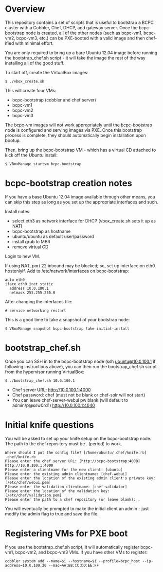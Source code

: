 Overview
========

This repository contains a set of scripts that is useful to bootstrap a BCPC
cluster with a Cobbler, Chef, DHCP, and gateway server.  Once the
bcpc-bootstrap node is created, all of the other nodes (such as bcpc-vm1,
bcpc-vm2, bcpc-vm3, etc.) can be PXE-booted with a valid image and then
chef-ified with minimal effort.

You are only required to bring up a bare Ubuntu 12.04 image before running the
bootstrap_chef.sh script - it will take the image the rest of the way
installing all of the good stuff.

To start off, create the VirtualBox images:

```
$ ./vbox_create.sh
```

This will create four VMs:
- bcpc-bootstrap (cobbler and chef server)
- bcpc-vm1
- bcpc-vm2
- bcpc-vm3

The bcpc-vm images will not work appropriately until the bcpc-bootstrap node is
configured and serving images via PXE.  Once this bootstrap process is
complete, they should automatically begin installation upon bootup.

Then, bring up the bcpc-bootstrap VM - which has a virtual CD attached to
kick off the Ubuntu install:

```
$ VBoxManage startvm bcpc-bootstrap
```

bcpc-bootstrap creation notes
=============================

If you have a base Ubuntu 12.04 image available through other means, you can
skip this step as long as you set up the appropriate interfaces and such.

Install notes:

- select eth3 as network interface for DHCP (vbox_create.sh sets it up as NAT)
- bcpc-bootstrap as hostname
- ubuntu/ubuntu as default user/password
- install grub to MBR
- remove virtual CD

Login to new VM.

If using NAT, port 22 inbound may be blocked; so, set up interface on eth0
hostonlyif.  Add to /etc/network/interfaces on bcpc-bootstrap:

```
auto eth0
iface eth0 inet static
  address 10.0.100.1
  netmask 255.255.255.0
```

After changing the interfaces file:

```
# service networking restart
```

This is a good time to take a snapshot of your bootstrap node:

```
$ VBoxManage snapshot bcpc-bootstrap take initial-install
```

bootstrap_chef.sh
=================

Once you can SSH in to the bcpc-bootstrap node (ssh ubuntu@10.0.100.1 if
following instructions above), you can then run the bootstrap_chef.sh script
from the hypervisor running VirtualBox:

```
$ ./bootstrap_chef.sh 10.0.100.1
```

- Chef server URL: http://10.0.100.1:4000
- Chef password: chef (must not be blank or chef-solr will not start)
- You can leave chef-server-webui pw blank (will default to admin/p@ssw0rd1)
  http://10.0.100.1:4040

Initial knife questions
=======================

You will be asked to set up your knife setup on the bcpc-bootstrap node.
The path to the chef repository must be . (period) to work.

```
Where should I put the config file? [/home/ubuntu/.chef/knife.rb] .chef/knife.rb
Please enter the chef server URL: [http://bcpc-bootstrap:4000] http://10.0.100.1:4000
Please enter a clientname for the new client: [ubuntu] 
Please enter the existing admin clientname: [chef-webui] 
Please enter the location of the existing admin client's private key: [/etc/chef/webui.pem] 
Please enter the validation clientname: [chef-validator] 
Please enter the location of the validation key: [/etc/chef/validation.pem] 
Please enter the path to a chef repository (or leave blank): .
```

You will eventually be prompted to make the initial client an admin - just
modify the admin flag to true and save the file.

Registering VMs for PXE boot
============================

If you use the bootstrap_chef.sh script, it will automatically register
bcpc-vm1, bcpc-vm2, and bcpc-vm3 VMs.  If you have other VMs to register:

```
cobbler system add --name=$i --hostname=$i --profile=bcpc_host --ip-address=10.0.100.20 --mac=AA:BB:CC:DD:EE:FF
```
